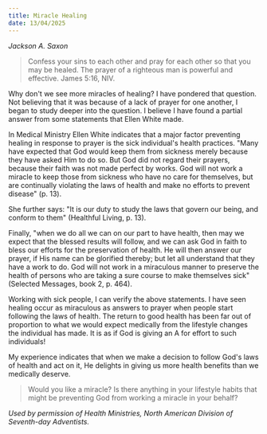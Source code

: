 ```yaml
---
title: Miracle Healing
date: 13/04/2025
---
```


_Jackson A. Saxon_

> <p></p>
> Confess your sins to each other and pray for each other so that you may be healed. The prayer of a righteous man is powerful and effective. James 5:16, NIV.

Why don't we see more miracles of healing? I have pondered that question. Not believing that it was because of a lack of prayer for one another, I began to study deeper into the question. I believe I have found a partial answer from some statements that Ellen White made.

In Medical Ministry Ellen White indicates that a major factor preventing healing in response to prayer is the sick individual's health practices. "Many have expected that God would keep them from sickness merely because they have asked Him to do so. But God did not regard their prayers, because their faith was not made perfect by works. God will not work a miracle to keep those from sickness who have no care for themselves, but are continually violating the laws of health and make no efforts to prevent disease" (p. 13).

She further says: "It is our duty to study the laws that govern our being, and conform to them" (Healthful Living, p. 13).

Finally, "when we do all we can on our part to have health, then may we expect that the blessed results will follow, and we can ask God in faith to bless our efforts for the preservation of health. He will then answer our prayer, if His name can be glorified thereby; but let all understand that they have a work to do. God will not work in a miraculous manner to preserve the health of persons who are taking a sure course to make themselves sick" (Selected Messages, book 2, p. 464).

Working with sick people, I can verify the above statements. I have seen healing occur as miraculous as answers to prayer when people start following the laws of health. The return to good health has been far out of proportion to what we would expect medically from the lifestyle changes the individual has made. It is as if God is giving an A for effort to such individuals!

My experience indicates that when we make a decision to follow God's laws of health and act on it, He delights in giving us more health benefits than we medically deserve.

> <callout></callout>
> Would you like a miracle? Is there anything in your lifestyle habits that might be preventing God from working a miracle in your behalf?

_Used by permission of Health Ministries, North American Division of Seventh-day Adventists._